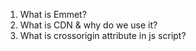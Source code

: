 1) What is Emmet?
2) What is CDN & why do we use it?
3) What is crossorigin attribute in js script?
